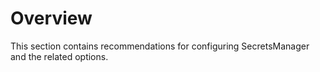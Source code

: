 # Overview 

This section contains recommendations for configuring SecretsManager and the related options.